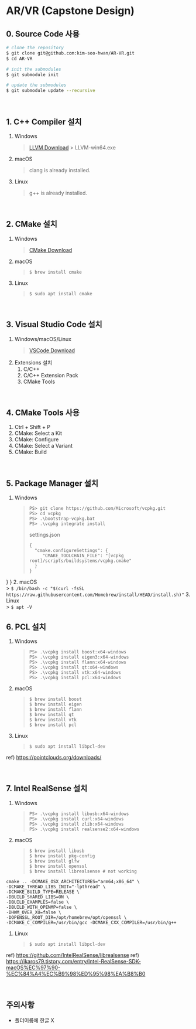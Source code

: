 # AR/VR (Capstone Design)

## 0. Source Code 사용
```bash
# clone the repository
$ git clone git@github.com:kim-soo-hwan/AR-VR.git
$ cd AR-VR

# init the submodules
$ git submodule init

# update the submodules
$ git submodule update --recursive
```

<br>

## 1. C++ Compiler 설치
1. Windows <br>
    > [LLVM Download](https://releases.llvm.org/download.html) > LLVM-win64.exe
2. macOS <br>
    > clang is already installed.
3. Linux <br>
    > g++ is already installed.

<br>

## 2. CMake 설치
1. Windows <br>
    > [CMake Download](https://cmake.org/download/)
2. macOS<br>
    > `$ brew install cmake`
3. Linux<br>
    > `$ sudo apt install cmake`

<br>

## 3. Visual Studio Code 설치
1. Windows/macOS/Linux <br>
    > [VSCode Download](https://code.visualstudio.com/)
2. Extensions 설치
   1. C/C++
   2. C/C++ Extension Pack
   3. CMake Tools

<br>

## 4. CMake Tools 사용
1. Ctrl + Shift + P
2. CMake: Select a Kit
3. CMake: Configure
4. CMake: Select a Variant
5. CMake: Build

<br>

## 5. Package Manager 설치

1. Windows<br>
    > ```
    > PS> git clone https://github.com/Microsoft/vcpkg.git
    > PS> cd vcpkg
    > PS> .\bootstrap-vcpkg.bat
    > PS> .\vcpkg integrate install
    > ```
    >
    > settings.json
    > ```
    > {
    >   "cmake.configureSettings": {
    >      "CMAKE_TOOLCHAIN_FILE": "[vcpkg root]/scripts/buildsystems/vcpkg.cmake"
    >   }
    > }
    > ```
  }
}
2. macOS<br>
    > `$ /bin/bash -c "$(curl -fsSL https://raw.githubusercontent.com/Homebrew/install/HEAD/install.sh)"`
3. Linux<br>
    > `$ apt -V`

## 6. PCL 설치

1. Windows<br>
    > ```
    > PS> .\vcpkg install boost:x64-windows
    > PS> .\vcpkg install eigen3:x64-windows
    > PS> .\vcpkg install flann:x64-windows
    > PS> .\vcpkg install qt:x64-windows
    > PS> .\vcpkg install vtk:x64-windows
    > PS> .\vcpkg install pcl:x64-windows
    > ```
2. macOS<br>
    > ```
    > $ brew install boost
    > $ brew install eigen
    > $ brew install flann
    > $ brew install qt
    > $ brew install vtk
    > $ brew install pcl
    > ```
3. Linux<br>
    > `$ sudo apt install libpcl-dev`

ref) https://pointclouds.org/downloads/

<br>

## 7. Intel RealSense 설치

1. Windows<br>
    > ```
    > PS> .\vcpkg install libusb:x64-windows
    > PS> .\vcpkg install curl:x64-windows
    > PS> .\vcpkg install zlib:x64-windows
    > PS> .\vcpkg install realsense2:x64-windows
    > ```
2. macOS<br>
    > ```
    > $ brew install libusb
    > $ brew install pkg-config
    > $ brew install glfw
    > $ brew install openssl
    > $ brew install librealsense # not working
    > ```

```
cmake .. -DCMAKE_OSX_ARCHITECTURES="arm64;x86_64" \
-DCMAKE_THREAD_LIBS_INIT="-lpthread" \
-DCMAKE_BUILD_TYPE=RELEASE \
-DBUILD_SHARED_LIBS=ON \
-DBUILD_EXAMPLES=false \
-DBUILD_WITH_OPENMP=false \
-DHWM_OVER_XU=false \
-DOPENSSL_ROOT_DIR=/opt/homebrew/opt/openssl \
-DCMAKE_C_COMPILER=/usr/bin/gcc -DCMAKE_CXX_COMPILER=/usr/bin/g++
```
1. Linux<br>
    > `$ sudo apt install libpcl-dev`

ref) https://github.com/IntelRealSense/librealsense
ref) https://ikaros79.tistory.com/entry/Intel-RealSense-SDK-macOS%EC%97%90-%EC%84%A4%EC%B9%98%ED%95%98%EA%B8%B0

<br>

## 주의사항
- 폴더이름에 한글 X

<br>

## 